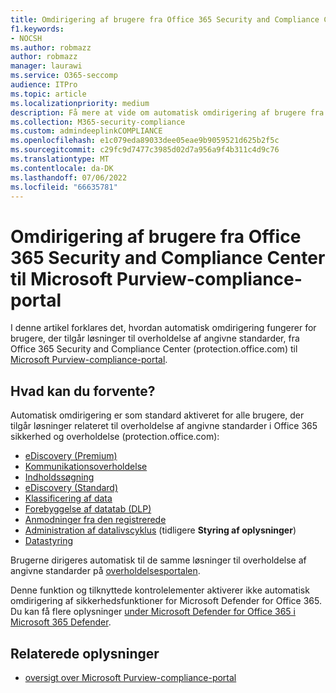 ```yaml
---
title: Omdirigering af brugere fra Office 365 Security and Compliance Center til Microsoft Purview-compliance-portal
f1.keywords:
- NOCSH
ms.author: robmazz
author: robmazz
manager: laurawi
ms.service: O365-seccomp
audience: ITPro
ms.topic: article
ms.localizationpriority: medium
description: Få mere at vide om automatisk omdirigering af brugere fra brugere af Office 365 Security and Compliance Center til Microsoft Purview-compliance-portal.
ms.collection: M365-security-compliance
ms.custom: admindeeplinkCOMPLIANCE
ms.openlocfilehash: e1c079eda89033dee05eae9b9059521d625b2f5c
ms.sourcegitcommit: c29fc9d7477c3985d02d7a956a9f4b311c4d9c76
ms.translationtype: MT
ms.contentlocale: da-DK
ms.lasthandoff: 07/06/2022
ms.locfileid: "66635781"
---
```

# <a name="redirection-of-users-from-the-office-365-security-and-compliance-center-to-the-microsoft-purview-compliance-portal"></a>Omdirigering af brugere fra Office 365 Security and Compliance Center til Microsoft Purview-compliance-portal

I denne artikel forklares det, hvordan automatisk omdirigering fungerer for brugere, der tilgår løsninger til overholdelse af angivne standarder, fra Office 365 Security and Compliance Center (protection.office.com) til <a href="https://go.microsoft.com/fwlink/p/?linkid=2077149" target="_blank">Microsoft Purview-compliance-portal</a>.

## <a name="what-to-expect"></a>Hvad kan du forvente?

Automatisk omdirigering er som standard aktiveret for alle brugere, der tilgår løsninger relateret til overholdelse af angivne standarder i Office 365 sikkerhed og overholdelse (protection.office.com):

- [eDiscovery (Premium)](overview-ediscovery-20.md)
- [Kommunikationsoverholdelse](communication-compliance.md)
- [Indholdssøgning](search-for-content.md)
- [eDiscovery (Standard)](get-started-core-ediscovery.md)
- [Klassificering af data](data-classification-overview.md)
- [Forebyggelse af datatab (DLP)](dlp-learn-about-dlp.md)
- [Anmodninger fra den registrerede](/compliance/regulatory/gdpr-manage-gdpr-data-subject-requests-with-the-dsr-case-tool)
- [Administration af datalivscyklus](manage-data-governance.md) (tidligere **Styring af oplysninger**)
- [Datastyring](records-management.md)

Brugerne dirigeres automatisk til de samme løsninger til overholdelse af angivne standarder på <a href="https://go.microsoft.com/fwlink/p/?linkid=2077149" target="_blank">overholdelsesportalen</a>.

Denne funktion og tilknyttede kontrolelementer aktiverer ikke automatisk omdirigering af sikkerhedsfunktioner for Microsoft Defender for Office 365. Du kan få flere oplysninger [under Microsoft Defender for Office 365 i Microsoft 365 Defender](/microsoft-365/security/defender/microsoft-365-security-center-mdo).

## <a name="related-information"></a>Relaterede oplysninger

- [oversigt over Microsoft Purview-compliance-portal](/microsoft-365/compliance/microsoft-365-compliance-center)
